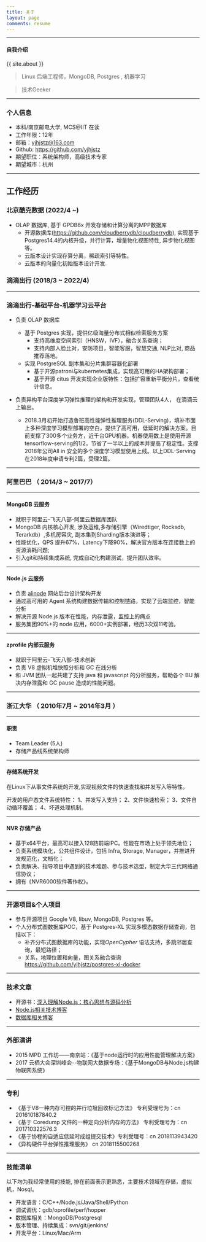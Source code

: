```yaml
---
title: 关于
layout: page
comments: resume
---
```


---

#### 自我介绍

{{ site.about }}

> Linux 后端工程师，MongoDB,  Postgres , 机器学习

> 技术Geeker


---


### 个人信息
 - 本科/南京邮电大学, MCS@IIT 在读
 - 工作年限：12年
 - 邮箱：yjhjstz@163.com
 - Github: https://github.com/yjhjstz 
 - 期望职位：系统架构师，高级技术专家
 - 期望城市：杭州

---



## 工作经历
### 北京酷克数据 (2022/4 ~)
- OLAP 数据库, 基于 GPDB6x 开发存储和计算分离的MPP数据库 
    - 开源数据库(https://github.com/cloudberrydb/cloudberrydb), 实现基于Postgres14.4的内核升级，并行计算，增量物化视图特性, 异步物化视图等。
    - 云版本设计实现存算分离，稀疏索引等特性。
    - 云版本的向量化初始版本设计开发.

### 滴滴出行 (2018/3 ~ 2022/4)
---
### 滴滴出行-基础平台-机器学习云平台
- 负责 OLAP 数据库
   * 基于 Postgres 实现，提供亿级海量分布式相似检索服务方案
       - 支持高维度空间索引（HNSW，IVF），融合关系查询；
       - 支持内部人脸比对，安防项目，智能客服，智慧交通, NLP比对, 商品推荐落地。
   * 实现 PostgreSQL 副本集和分片集群容器化部署
     - 基于开源patroni与kubernetes集成，实现高可用的HA架构部署；
     - 基于开源 citus 开发实现企业版特性：包括扩容重新平衡分片，查看统计信息。

- 负责异构平台深度学习弹性推理的架构和开发实现，管理团队4人， 在滴滴云上输出。
  * 2018.3月初开始打造鲁班高性能弹性推理服务(DDL-Serving)，填补市面上多种深度学习模型部署的空白，提供了高可用，低延时的解决方案。目前支撑了300多个业务方，近千台GPU机器。机器使用数上是使用开源tensorflow-serving的1/2，节省了一半以上的成本并提高了稳定性。支撑2018年公司All in 安全的多个深度学习模型使用上线。以上DDL-Serving在2018年度申请专利2篇，受理2篇。

---

### 阿里巴巴 （ 2014/3 ~ 2017/7）

---

#### MongoDB 云服务
- 就职于阿里云-飞天八部-阿里云数据库团队
- MongoDB 内核核心开发, 涉及运维,多存储引擎（Wiredtiger, Rocksdb, Terarkdb）,多机房容灾, 副本集到Sharding版本演进等；
- 性能优化，QPS 提升67%，Latency下降90%，解决官方版本在连接数上的资源消耗问题;
- 引入git和持续集成系统, 完成自动化构建测试，提升团队效率。

---

#### Node.js 云服务
- 负责 [alinode](https://www.aliyun.com/product/nodejs?spm=5176.19720258.J_8058803260.423.e9392c4az696dZ) 网站后台设计架构开发
- 通过高可用的 Agent 系统构建数据传输和控制链路，实现了云端监控，智能分析
- 解决开源 Node.js 版本在性能，内存泄露，监控上的痛点
- 服务集团90%+的 node 应用，6000+实例部署，经历3次双11考验。

---

#### zprofile 内部云服务
- 就职于阿里云-飞天八部-技术创新
- 负责 V8 虚拟机堆快照分析和 GC 在线分析
- 和 JVM 团队一起共建了支持 java 和 javascript 的分析服务，帮助各个 BU 解决内存泄露和 GC pause 造成的性能问题。


---


 
### 浙江大华 （ 2010年7月 ~ 2014年3月 ）

---
#### 职责

- Team Leader (5人)
- 存储产品线系统架构师

---

#### 存储系统开发
在Linux下从事文件系统的开发,实现视频文件的快速查找和并发写入等特性。

开发的用户态文件系统特性：
1、并发写入支持；
2、文件快速检索；
3、文件自动循环覆盖；
4、坏道处理机制。

---

#### NVR 存储产品
- 基于x64平台，最高可以接入128路前端IPC。性能在市场上处于领先地位；
- 负责系统模块化，公共组件设计，包括 Infra, Storage, Manager，并推进开发规范化，文档化；
- 负责解决、指导项目中遇到的技术难题、参与技术选型，制定大华三代网络通信协议；
- 拥有《NVR6000软件著作权》。

---


### 开源项目&个人项目
- 参与开源项目 Google V8,  libuv, MongoDB, Postgres 等。
- 个人分布式图数据库POC，基于 Postgres-XL 实现多模态数据存储查询，包括以下：
     - 补齐分布式图数据库的功能，实现*OpenCypher* 语法支持，多跳邻居查询，最短路径；
     - 关系，地理位置和向量，图关系融合查询 https://github.com/yjhjstz/postgres-xl-docker

---

### 技术文章
- 开源书：[深入理解Node.js：核心思想与源码分析]( https://yjhjstz.gitbooks.io/deep-into-node )
-  [Node.js相关技术博客](https://alinode.aliyun.com)
- [数据库相关博客](http://mysql.taobao.org/monthly/2017/01/)

---

### 外部演讲
 - 2015 MPD 工作坊——南京站：《基于node运行时的应用性能管理解决方案》
 - 2017 云栖大会深圳峰会--物联网大数据专场：《基于MongoDB与Node.js构建物联网系统》

---

### 专利
- 《基于V8一种内存可控的并行垃圾回收标记方法》 专利受理号为：cn 201610187840.2
- 《基于 Coredump 文件的一种定向分析内存的方法》 专利受理号为：cn 201710322576.3
- 《基于协程的自适应低延时成组提交技术》专利受理号：cn 2018113943420
- 《异构硬件平台弹性推理服务》 cn 2018115500268
 
---

### 技能清单
以下均为我经常使用的技能, 排在前面表示更熟悉，主要技术领域在存储，虚拟机，Nosql。

- 开发语言：C/C++/Node.js/Java/Shell/Python
- 调试调优：gdb/oprofile/perf/hopper
- 数据库相关：MongoDB/Postgresql
- 版本管理、持续集成：svn/git/jenkins/
- 开发平台：Linux/Mac/Arm


